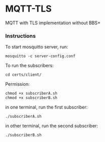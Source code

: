 # MQTT-TLS

MQTT with TLS implementation without BBS+

### Instructions

To start mosquitto server, run:

```
mosquitto -c server-config.conf
```

To run the subscribers: 


```
cd certs/client/

```

Permission:

```
chmod +x subscriberA.sh
chmod +x subscriberB.sh

```
in one terminal, run the first subscriber:
```
./subscriberA.sh
```

in other terminal, run the second subscriber:
```
./subscriberB.sh
```